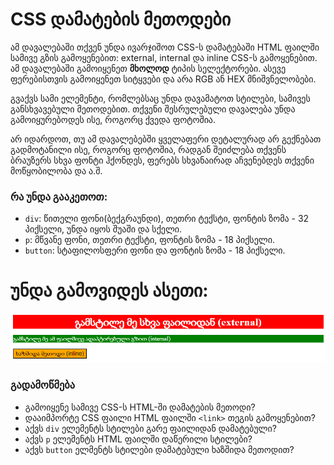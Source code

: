 # CSS დამატების მეთოდები

ამ დავალებაში თქვენ უნდა ივარჯიშოთ CSS-ს დამატებაში HTML ფაილში სამივე გზის გამოყენებით: external, internal და inline CSS-ს გამოყენებით. ამ დავალებაში გამოიყენეთ **მხოლოდ** ტიპის სელექტორები. ასევე ფერებისთვის გამოიყენეთ სიტყვები და არა RGB ან HEX მნიშვნელობები.

გვაქვს სამი ელემენტი, რომლებსაც უნდა დავამატოთ სტილები, სამივეს განსხვავებული მეთოდებით. თქვენი შესრულებული დავალება უნდა გამოიყურებოდეს ისე, როგორც ქვედა ფოტოშია. 

არ იდარდოთ, თუ ამ დავალებებში ყველაფერი დეტალურად არ გექნებათ გადმოტანილი ისე, როგორც ფოტოშია, რადგან შეიძლება თქვენს ბრაუზერს სხვა ფონტი ჰქონდეს, ფერებს სხვანაირად აჩვენებდეს თქვენი მოწყობილობა და ა.შ.



### რა უნდა გააკეთოთ:

- `div`: წითელი ფონი(ბექგრაუნდი), თეთრი ტექსტი, ფონტის ზომა - 32 პიქსელი, უნდა იყოს შუაში და სქელი.
- `p`: მწვანე ფონი, თეთრი ტექსტი, ფონტის ზომა - 18 პიქსელი.
- `button`: სტაფილოსფერი ფონი და ფონტის ზომა - 18 პიქსელი.

# უნდა გამოვიდეს ასეთი:

![dasrulebuli](https://raw.githubusercontent.com/XazyProject/css-davalebebi/main/fundamentalebi/01-css-metodebi/dasrulebuli.png?token=GHSAT0AAAAAACMIWC6CRAN22ORTAKT3DOCCZM4MQRA)

### გადამოწმება

- გამოიყენე სამივე CSS-ს HTML-ში დამატების მეთოდი?
- დააიმპორტე CSS ფაილი HTML ფაილში `<link>` თეგის გამოყენებით?
- აქვს `div` ელემენტს სტილები გარე ფაილიდან დამატებული?
- აქვს `p` ელემენტს HTML ფაილში დაწერილი სტილები?
- აქვს `button` ელმენტს სტილები დამატებული ხაზშიდა მეთოდით?